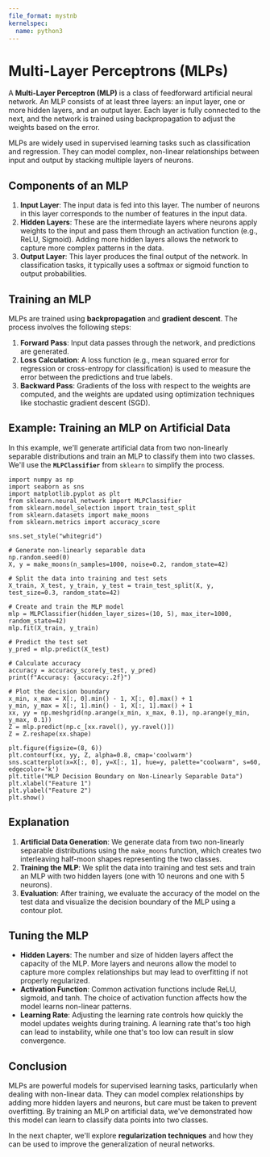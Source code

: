 ```yaml
---
file_format: mystnb
kernelspec:
  name: python3
---
```

# Multi-Layer Perceptrons (MLPs)

A **Multi-Layer Perceptron (MLP)** is a class of feedforward artificial neural network. An MLP consists of at least three layers: an input layer, one or more hidden layers, and an output layer. Each layer is fully connected to the next, and the network is trained using backpropagation to adjust the weights based on the error.

MLPs are widely used in supervised learning tasks such as classification and regression. They can model complex, non-linear relationships between input and output by stacking multiple layers of neurons.

## Components of an MLP

1. **Input Layer**: The input data is fed into this layer. The number of neurons in this layer corresponds to the number of features in the input data.
2. **Hidden Layers**: These are the intermediate layers where neurons apply weights to the input and pass them through an activation function (e.g., ReLU, Sigmoid). Adding more hidden layers allows the network to capture more complex patterns in the data.
3. **Output Layer**: This layer produces the final output of the network. In classification tasks, it typically uses a softmax or sigmoid function to output probabilities.

## Training an MLP

MLPs are trained using **backpropagation** and **gradient descent**. The process involves the following steps:

1. **Forward Pass**: Input data passes through the network, and predictions are generated.
2. **Loss Calculation**: A loss function (e.g., mean squared error for regression or cross-entropy for classification) is used to measure the error between the predictions and true labels.
3. **Backward Pass**: Gradients of the loss with respect to the weights are computed, and the weights are updated using optimization techniques like stochastic gradient descent (SGD).

## Example: Training an MLP on Artificial Data

In this example, we'll generate artificial data from two non-linearly separable distributions and train an MLP to classify them into two classes. We'll use the **`MLPClassifier`** from `sklearn` to simplify the process.

```{code-cell} ipython3
import numpy as np
import seaborn as sns
import matplotlib.pyplot as plt
from sklearn.neural_network import MLPClassifier
from sklearn.model_selection import train_test_split
from sklearn.datasets import make_moons
from sklearn.metrics import accuracy_score

sns.set_style("whitegrid")

# Generate non-linearly separable data
np.random.seed(0)
X, y = make_moons(n_samples=1000, noise=0.2, random_state=42)

# Split the data into training and test sets
X_train, X_test, y_train, y_test = train_test_split(X, y, test_size=0.3, random_state=42)

# Create and train the MLP model
mlp = MLPClassifier(hidden_layer_sizes=(10, 5), max_iter=1000, random_state=42)
mlp.fit(X_train, y_train)

# Predict the test set
y_pred = mlp.predict(X_test)

# Calculate accuracy
accuracy = accuracy_score(y_test, y_pred)
print(f"Accuracy: {accuracy:.2f}")

# Plot the decision boundary
x_min, x_max = X[:, 0].min() - 1, X[:, 0].max() + 1
y_min, y_max = X[:, 1].min() - 1, X[:, 1].max() + 1
xx, yy = np.meshgrid(np.arange(x_min, x_max, 0.1), np.arange(y_min, y_max, 0.1))
Z = mlp.predict(np.c_[xx.ravel(), yy.ravel()])
Z = Z.reshape(xx.shape)

plt.figure(figsize=(8, 6))
plt.contourf(xx, yy, Z, alpha=0.8, cmap='coolwarm')
sns.scatterplot(x=X[:, 0], y=X[:, 1], hue=y, palette="coolwarm", s=60, edgecolor='k')
plt.title("MLP Decision Boundary on Non-Linearly Separable Data")
plt.xlabel("Feature 1")
plt.ylabel("Feature 2")
plt.show()
```

## Explanation

1. **Artificial Data Generation**: We generate data from two non-linearly separable distributions using the `make_moons` function, which creates two interleaving half-moon shapes representing the two classes.
2. **Training the MLP**: We split the data into training and test sets and train an MLP with two hidden layers (one with 10 neurons and one with 5 neurons).
3. **Evaluation**: After training, we evaluate the accuracy of the model on the test data and visualize the decision boundary of the MLP using a contour plot.

## Tuning the MLP

- **Hidden Layers**: The number and size of hidden layers affect the capacity of the MLP. More layers and neurons allow the model to capture more complex relationships but may lead to overfitting if not properly regularized.
- **Activation Function**: Common activation functions include ReLU, sigmoid, and tanh. The choice of activation function affects how the model learns non-linear patterns.
- **Learning Rate**: Adjusting the learning rate controls how quickly the model updates weights during training. A learning rate that's too high can lead to instability, while one that's too low can result in slow convergence.

## Conclusion

MLPs are powerful models for supervised learning tasks, particularly when dealing with non-linear data. They can model complex relationships by adding more hidden layers and neurons, but care must be taken to prevent overfitting. By training an MLP on artificial data, we've demonstrated how this model can learn to classify data points into two classes.

In the next chapter, we'll explore **regularization techniques** and how they can be used to improve the generalization of neural networks.

